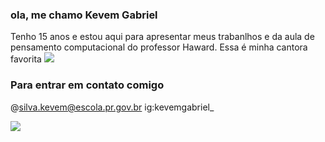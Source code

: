 ### ola, me chamo Kevem Gabriel

Tenho 15 anos e estou aqui para apresentar meus trabanlhos e da aula de pensamento computacional do professor Haward.
Essa é minha cantora favorita
![](https://s2-g1.glbimg.com/ES6yUREbUZbOnmlsXeLW8yHxJzg=/0x0:3303x2202/1000x0/smart/filters:strip_icc()/i.s3.glbimg.com/v1/AUTH_59edd422c0c84a879bd37670ae4f538a/internal_photos/bs/2023/7/7/GjGwTrSlKeH96tHzckXg/rihanna3.jpg)

### Para entrar em contato comigo
@silva.kevem@escola.pr.gov.br
ig:kevemgabriel_

![](https://usagif.com/wp-content/uploads/gifs/spongebob-rainbow-1.gif)
